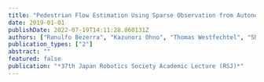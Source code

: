 ```yaml
---
title: "Pedestrian Flow Estimation Using Sparse Observation from Autonomous Vehicles"
date: 2019-01-01
publishDate: 2022-07-19T14:11:28.060131Z
authors: ["Ranulfo Bezerra", "Kazunori Ohno", "Thomas Westfechtel", "Shotaro Kojima", "Kento Yamada", "Satoshi Tadokoro"]
publication_types: ["2"]
abstract: ""
featured: false
publication: "*37th Japan Robotics Society Academic Lecture (RSJ)*"
---
```


